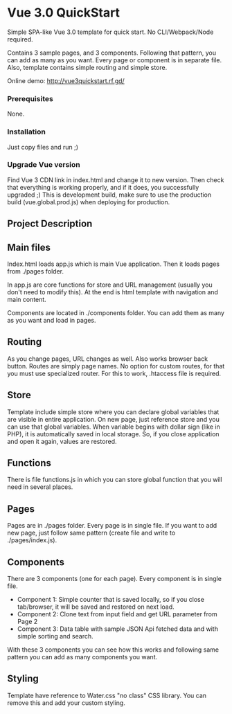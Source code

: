 # Vue 3.0 QuickStart

Simple SPA-like Vue 3.0 template for quick start. 
No CLI/Webpack/Node required.

Contains 3 sample pages, and 3 components. Following that pattern, you can add as many as you want. Every page or component is in separate file. Also, template contains simple routing and simple store.

Online demo: http://vue3quickstart.rf.gd/


### Prerequisites

None.


### Installation

Just copy files and run ;)


### Upgrade Vue version

Find Vue 3 CDN link in index.html and change it to new version.
Then check that everything is working properly, and if it does, you successfully upgraded ;)
This is development build, make sure to use the production build (vue.global.prod.js) when deploying for production.


## Project Description

## Main files

Index.html loads app.js which is main Vue application. Then it loads pages from ./pages folder. 

In app.js are core functions for store and URL management (usually you don't need to modify this). At the end is html template with navigation and main content.

Components are located in ./components folder. You can add them as many as you want and load in pages.


## Routing

As you change pages, URL changes as well. Also works browser back button. Routes are simply page names. No option for custom routes, for that you must use specialized router. For this to work, .htaccess file is required. 


## Store

Template include simple store where you can declare global variables that are visible in entire application. On new page, just reference store and you can use that global variables. When variable begins with dollar sign (like in PHP), it is automatically saved in local storage. So, if you close application and open it again, values are restored.

## Functions

There is file functions.js in which you can store global function that you will need in several places.


## Pages

Pages are in ./pages folder. Every page is in single file.
If you want to add new page, just follow same pattern (create file and write to ./pages/index.js).



## Components

There are 3 components (one for each page). Every component is in single file.

* Component 1: Simple counter that is saved locally, so if you close tab/browser, it will be saved and restored on next load.
* Component 2: Clone text from input field and get URL parameter from Page 2
* Component 3: Data table with sample JSON Api fetched data and with simple sorting and search.

With these 3 components you can see how this works and following same pattern you can add as many components you want.


## Styling

Template have reference to Water.css "no class" CSS library. You can remove this and add your custom styling. 
